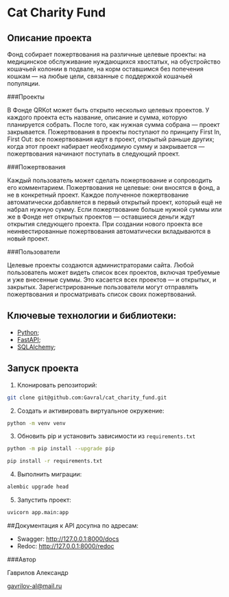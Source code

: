 # Cat Charity Fund

## Описание проекта

Фонд собирает пожертвования на различные целевые проекты: на медицинское обслуживание нуждающихся хвостатых, на обустройство кошачьей колонии в подвале, на корм оставшимся без попечения кошкам — на любые цели, связанные с поддержкой кошачьей популяции.

###Проекты

В Фонде QRKot может быть открыто несколько целевых проектов. У каждого проекта есть название, описание и сумма, которую планируется собрать. После того, как нужная сумма собрана — проект закрывается.
Пожертвования в проекты поступают по принципу First In, First Out: все пожертвования идут в проект, открытый раньше других; когда этот проект набирает необходимую сумму и закрывается — пожертвования начинают поступать в следующий проект.

###Пожертвования

Каждый пользователь может сделать пожертвование и сопроводить его комментарием. Пожертвования не целевые: они вносятся в фонд, а не в конкретный проект. Каждое полученное пожертвование автоматически добавляется в первый открытый проект, который ещё не набрал нужную сумму. Если пожертвование больше нужной суммы или же в Фонде нет открытых проектов — оставшиеся деньги ждут открытия следующего проекта. При создании нового проекта все неинвестированные пожертвования автоматически вкладываются в новый проект.

###Пользователи

Целевые проекты создаются администраторами сайта.
Любой пользователь может видеть список всех проектов, включая требуемые и уже внесенные суммы. Это касается всех проектов — и открытых, и закрытых.
Зарегистрированные пользователи могут отправлять пожертвования и просматривать список своих пожертвований.

## Ключевые технологии и библиотеки:

- [Python](https://www.python.org/);
- [FastAPI](https://fastapi.tiangolo.com/);
- [SQLAlchemy](https://pypi.org/project/SQLAlchemy/);

## Запуск проекта

1. Клонировать репозиторий:
```bash
git clone git@github.com:Gavral/cat_charity_fund.git
```

2. Создать и активировать виртуальное окружение:
```bash
python -m venv venv
```

3. Обновить pip и установить зависимости из ```requirements.txt```
```bash
python -m pip install --upgrade pip

pip install -r requirements.txt
```

4. Выполнить миграции:
```bash
alembic upgrade head
```

5. Запустить проект:
```bash
uvicorn app.main:app
```

##Документация к API досупна по адресам:

- Swagger: http://127.0.0.1:8000/docs
- Redoc: http://127.0.0.1:8000/redoc

###Автор

Гаврилов Александр

gavrilov-al@mail.ru